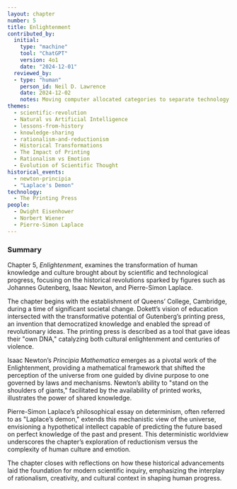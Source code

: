 ```yaml
---
layout: chapter
number: 5
title: Enlightenment
contributed_by:
  initial:
    type: "machine"
    tool: "ChatGPT"
    version: 4o1
    date: "2024-12-01"
  reviewed_by:
  - type: "human"
    person_id: Neil D. Lawrence
    date: 2024-12-02
    notes: Moving computer allocated categories to separate technology and media and to merge reflections.
themes:
  - scientific-revolution
  - Natural vs Artificial Intelligence
  - lessons-from-history
  - knowledge-sharing
  - rationalism-and-reductionism
  - Historical Transformations
  - The Impact of Printing
  - Rationalism vs Emotion
  - Evolution of Scientific Thought
historical_events:
  - newton-principia
  - "Laplace's Demon"
technology:
  - The Printing Press
people:
  - Dwight Eisenhower
  - Norbert Wiener
  - Pierre-Simon Laplace
---
```


<div class="machine-commentary" markdown="1">

### Summary

Chapter 5, *Enlightenment*, examines the transformation of human knowledge and culture brought about by scientific and technological progress, focusing on the historical revolutions sparked by figures such as Johannes Gutenberg, Isaac Newton, and Pierre-Simon Laplace.

The chapter begins with the establishment of Queens’ College, Cambridge, during a time of significant societal change. Dokett’s vision of education intersected with the transformative potential of Gutenberg’s printing press, an invention that democratized knowledge and enabled the spread of revolutionary ideas. The printing press is described as a tool that gave ideas their "own DNA," catalyzing both cultural enlightenment and centuries of violence.

Isaac Newton’s *Principia Mathematica* emerges as a pivotal work of the Enlightenment, providing a mathematical framework that shifted the perception of the universe from one guided by divine purpose to one governed by laws and mechanisms. Newton’s ability to "stand on the shoulders of giants," facilitated by the availability of printed works, illustrates the power of shared knowledge.

Pierre-Simon Laplace’s philosophical essay on determinism, often referred to as "Laplace’s demon," extends this mechanistic view of the universe, envisioning a hypothetical intellect capable of predicting the future based on perfect knowledge of the past and present. This deterministic worldview underscores the chapter’s exploration of reductionism versus the complexity of human culture and emotion.

The chapter closes with reflections on how these historical advancements laid the foundation for modern scientific inquiry, emphasizing the interplay of rationalism, creativity, and cultural context in shaping human progress.
</div>
